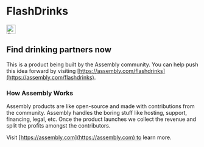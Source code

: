 # FlashDrinks

<a href="https://assembly.com/flashdrinks/bounties?utm_campaign=assemblage&utm_source=flashdrinks&utm_medium=repo_badge"><img src="https://asm-badger.herokuapp.com/flashdrinks/badges/tasks.svg" height="24px" alt="Open Tasks" /></a>

## Find drinking partners now

This is a product being built by the Assembly community. You can help push this idea forward by visiting [https://assembly.com/flashdrinks](https://assembly.com/flashdrinks).

### How Assembly Works

Assembly products are like open-source and made with contributions from the community. Assembly handles the boring stuff like hosting, support, financing, legal, etc. Once the product launches we collect the revenue and split the profits amongst the contributors.

Visit [https://assembly.com](https://assembly.com) to learn more.
